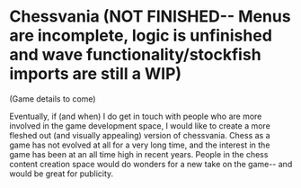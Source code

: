 # Chessvania (NOT FINISHED-- Menus are incomplete, logic is unfinished and wave functionality/stockfish imports are still a WIP)
(Game details to come)

Eventually, if (and when) I do get in touch with people who are more involved in the game development space, I would like to create a more fleshed out (and visually appealing) version of chessvania. Chess as a game has not evolved at all for a very long time, and the interest in the game has been at an all time high in recent years. People in the chess content creation space would do wonders for a new take on the game-- and would be great for publicity.
